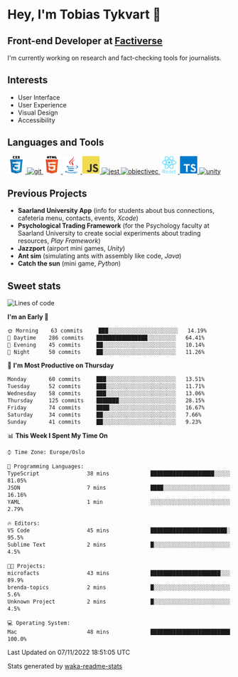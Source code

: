 # Hey, I'm Tobias Tykvart 🦉
## Front-end Developer at [Factiverse](https://www.factiverse.no/)

I'm currently working on research and fact-checking tools for journalists.

## Interests

- User Interface
- User Experience
- Visual Design
- Accessibility

## Languages and Tools
<p align="left"> <a href="https://www.w3schools.com/css/" target="_blank" rel="noreferrer"> <img src="https://raw.githubusercontent.com/devicons/devicon/master/icons/css3/css3-original-wordmark.svg" alt="css3" width="40" height="40"/> </a> <a href="https://git-scm.com/" target="_blank" rel="noreferrer"> <img src="https://www.vectorlogo.zone/logos/git-scm/git-scm-icon.svg" alt="git" width="40" height="40"/> </a> <a href="https://www.w3.org/html/" target="_blank" rel="noreferrer"> <img src="https://raw.githubusercontent.com/devicons/devicon/master/icons/html5/html5-original-wordmark.svg" alt="html5" width="40" height="40"/> </a> <a href="https://www.java.com" target="_blank" rel="noreferrer"> <img src="https://raw.githubusercontent.com/devicons/devicon/master/icons/java/java-original.svg" alt="java" width="40" height="40"/> </a> <a href="https://developer.mozilla.org/en-US/docs/Web/JavaScript" target="_blank" rel="noreferrer"> <img src="https://raw.githubusercontent.com/devicons/devicon/master/icons/javascript/javascript-original.svg" alt="javascript" width="40" height="40"/> </a> <a href="https://jestjs.io" target="_blank" rel="noreferrer"> <img src="https://www.vectorlogo.zone/logos/jestjsio/jestjsio-icon.svg" alt="jest" width="40" height="40"/> </a> <a href="https://developer.apple.com/library/archive/documentation/Cocoa/Conceptual/ProgrammingWithObjectiveC/Introduction/Introduction.html" target="_blank" rel="noreferrer"> <img src="https://www.vectorlogo.zone/logos/apple_objectivec/apple_objectivec-icon.svg" alt="objectivec" width="40" height="40"/> </a> <a href="https://reactjs.org/" target="_blank" rel="noreferrer"> <img src="https://raw.githubusercontent.com/devicons/devicon/master/icons/react/react-original-wordmark.svg" alt="react" width="40" height="40"/> </a> <a href="https://www.typescriptlang.org/" target="_blank" rel="noreferrer"> <img src="https://raw.githubusercontent.com/devicons/devicon/master/icons/typescript/typescript-original.svg" alt="typescript" width="40" height="40"/> </a> <a href="https://unity.com/" target="_blank" rel="noreferrer"> <img src="https://www.vectorlogo.zone/logos/unity3d/unity3d-icon.svg" alt="unity" width="40" height="40"/> </a> </p>

## Previous Projects

- **Saarland University App** (info for students about bus connections, cafeteria menu, contacts, events, *Xcode*)
- **Psychological Trading Framework** (for the Psychology faculty at Saarland University to create social experiments about trading resources, *Play Framework*)
- **Jazzport** (airport mini games, *Unity*)
- **Ant sim** (simulating ants with assembly like code, *Java*)
- **Catch the sun** (mini game, *Python*)

## Sweet stats

<!--START_SECTION:waka-->
![Lines of code](https://img.shields.io/badge/From%20Hello%20World%20I%27ve%20Written-191%20Thousand%20lines%20of%20code-blue)

**I'm an Early 🐤** 

```text
🌞 Morning    63 commits     ███░░░░░░░░░░░░░░░░░░░░░░   14.19% 
🌆 Daytime    286 commits    ████████████████░░░░░░░░░   64.41% 
🌃 Evening    45 commits     ██░░░░░░░░░░░░░░░░░░░░░░░   10.14% 
🌙 Night      50 commits     ██░░░░░░░░░░░░░░░░░░░░░░░   11.26%

```
📅 **I'm Most Productive on Thursday** 

```text
Monday       60 commits     ███░░░░░░░░░░░░░░░░░░░░░░   13.51% 
Tuesday      52 commits     ███░░░░░░░░░░░░░░░░░░░░░░   11.71% 
Wednesday    58 commits     ███░░░░░░░░░░░░░░░░░░░░░░   13.06% 
Thursday     125 commits    ███████░░░░░░░░░░░░░░░░░░   28.15% 
Friday       74 commits     ████░░░░░░░░░░░░░░░░░░░░░   16.67% 
Saturday     34 commits     ██░░░░░░░░░░░░░░░░░░░░░░░   7.66% 
Sunday       41 commits     ██░░░░░░░░░░░░░░░░░░░░░░░   9.23%

```


📊 **This Week I Spent My Time On** 

```text
⌚︎ Time Zone: Europe/Oslo

💬 Programming Languages: 
TypeScript               38 mins             ████████████████████░░░░░   81.05% 
JSON                     7 mins              ████░░░░░░░░░░░░░░░░░░░░░   16.16% 
YAML                     1 min               ░░░░░░░░░░░░░░░░░░░░░░░░░   2.79%

🔥 Editors: 
VS Code                  45 mins             ████████████████████████░   95.5% 
Sublime Text             2 mins              █░░░░░░░░░░░░░░░░░░░░░░░░   4.5%

🐱‍💻 Projects: 
microfacts               43 mins             ██████████████████████░░░   89.9% 
brenda-topics            2 mins              █░░░░░░░░░░░░░░░░░░░░░░░░   5.6% 
Unknown Project          2 mins              █░░░░░░░░░░░░░░░░░░░░░░░░   4.5%

💻 Operating System: 
Mac                      48 mins             █████████████████████████   100.0%

```


 Last Updated on 07/11/2022 18:51:05 UTC
<!--END_SECTION:waka-->
Stats generated by [waka-readme-stats](https://github.com/anmol098/waka-readme-stats)
